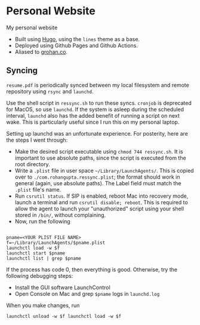 # Personal Website

My personal website

- Built using [Hugo](https://gohugo.io/), using the `lines` theme as a base.
- Deployed using Github Pages and Github Actions.
- Aliased to [grohan.co](https://grohan.co).

## Syncing

`resume.pdf` is periodically synced between my local filesystem and remote repository using `rsync` and `launchd`.

Use the shell script in `ressync.sh` to run these syncs. `cronjob` is deprecated for MacOS, so use `launchd`. If the system is asleep during the scheduled interval, `launchd` also has the added benefit of running a script on next wake. This is particularly useful since I run this on my personal laptop.

Setting up launchd was an unfortunate experience. For posterity, here are the steps I went through:

- Make the desired script executable using `chmod 744 ressync.sh`. It is important to use absolute paths, since the script is executed from the root directory.
- Write a `.plist` file in user space `~/Library/LaunchAgents/`. This is copied over to `./com.rohangupta.ressync.plist`; the format should work in general (again, use absolute paths). The Label field must match the `.plist` file's name.
- Run `csrutil status`. If SIP is enabled, reboot Mac into recovery mode, launch a terminal and run `csrutil disable; reboot`. This is required to allow the agent to launch your "unauthorized" script using your shell stored in `/bin/`, without complaining.
- Now, run the following

```shell

pname=<YOUR PLIST FILE NAME>
f=~/Library/LaunchAgents/$pname.plist
launchctl load -w $f
launchctl start $pname
launchctl list | grep $pname
```

If the process has code 0, then everything is good. Otherwise, try the following debugging steps:

- Install the GUI software LaunchControl
- Open Console on Mac and grep `$pname` logs in `launchd.log`

When you make changes, run

`launchctl unload -w $f launchctl load -w $f`
